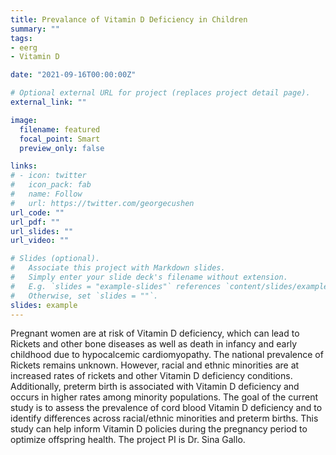 ```yaml
---
title: Prevalance of Vitamin D Deficiency in Children
summary: ""
tags:
- eerg
- Vitamin D

date: "2021-09-16T00:00:00Z"

# Optional external URL for project (replaces project detail page).
external_link: ""

image:
  filename: featured
  focal_point: Smart
  preview_only: false

links:
# - icon: twitter
#   icon_pack: fab
#   name: Follow
#   url: https://twitter.com/georgecushen
url_code: ""
url_pdf: ""
url_slides: ""
url_video: ""

# Slides (optional).
#   Associate this project with Markdown slides.
#   Simply enter your slide deck's filename without extension.
#   E.g. `slides = "example-slides"` references `content/slides/example-slides.md`.
#   Otherwise, set `slides = ""`.
slides: example
---
```


Pregnant women are at risk of Vitamin D deficiency, which can lead to Rickets and other bone diseases as well as death in infancy and early childhood due to hypocalcemic cardiomyopathy. The national prevalence of Rickets remains unknown. However, racial and ethnic minorities are at increased rates of rickets and other Vitamin D deficiency conditions. Additionally, preterm birth is associated with Vitamin D deficiency and occurs in higher rates among minority populations. The goal of the current study is to assess the prevalence of cord blood Vitamin D deficiency and to identify differences across racial/ethnic minorities and preterm births. This study can help inform Vitamin D policies during the pregnancy period to optimize offspring health. The project PI is Dr. Sina Gallo.
